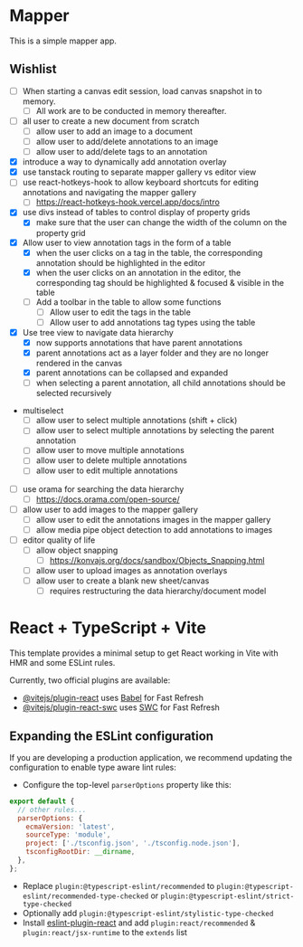 # Mapper

This is a simple mapper app.

## Wishlist

- [ ] When starting a canvas edit session, load canvas snapshot in to memory.
  - [ ] All work are to be conducted in memory thereafter.
- [ ] all user to create a new document from scratch
  - [ ] allow user to add an image to a document
  - [ ] allow user to add/delete annotations to an image
  - [ ] allow user to add/delete tags to an annotation
- [x] introduce a way to dynamically add annotation overlay
- [x] use tanstack routing to separate mapper gallery vs editor view
- [ ] use react-hotkeys-hook to allow keyboard shortcuts for editing annotations and navigating the mapper gallery
  - [ ] https://react-hotkeys-hook.vercel.app/docs/intro
- [x] use divs instead of tables to control display of property grids
  - [x] make sure that the user can change the width of the column on the property grid
- [x] Allow user to view annotation tags in the form of a table
  - [x] when the user clicks on a tag in the table, the corresponding annotation should be highlighted in the editor
  - [x] when the user clicks on an annotation in the editor, the corresponding tag should be highlighted & focused & visible in the table
  - [ ] Add a toolbar in the table to allow some functions
    - [ ] Allow user to edit the tags in the table
    - [ ] Allow user to add annotations tag types using the table
- [x] Use tree view to navigate data hierarchy
  - [x] now supports annotations that have parent annotations
  - [x] parent annotations act as a layer folder and they are no longer rendered in the canvas
  - [x] parent annotations can be collapsed and expanded
  - [ ] when selecting a parent annotation, all child annotations should be selected recursively
- multiselect
  - [ ] allow user to select multiple annotations (shift + click)
  - [ ] allow user to select multiple annotations by selecting the parent annotation
  - [ ] allow user to move multiple annotations
  - [ ] allow user to delete multiple annotations
  - [ ] allow user to edit multiple annotations
- [ ] use orama for searching the data hierarchy
  - [ ] https://docs.orama.com/open-source/
- [ ] allow user to add images to the mapper gallery
  - [ ] allow user to edit the annotations images in the mapper gallery
  - [ ] allow media pipe object detection to add annotations to images
- [ ] editor quality of life
  - [ ] allow object snapping
    - [ ] https://konvajs.org/docs/sandbox/Objects_Snapping.html
  - [ ] allow user to upload images as annotation overlays
  - [ ] allow user to create a blank new sheet/canvas
    - [ ] requires restructuring the data hierarchy/document model

# React + TypeScript + Vite

This template provides a minimal setup to get React working in Vite with HMR and some ESLint rules.

Currently, two official plugins are available:

- [@vitejs/plugin-react](https://github.com/vitejs/vite-plugin-react/blob/main/packages/plugin-react/README.md) uses [Babel](https://babeljs.io/) for Fast Refresh
- [@vitejs/plugin-react-swc](https://github.com/vitejs/vite-plugin-react-swc) uses [SWC](https://swc.rs/) for Fast Refresh

## Expanding the ESLint configuration

If you are developing a production application, we recommend updating the configuration to enable type aware lint rules:

- Configure the top-level `parserOptions` property like this:

```js
export default {
  // other rules...
  parserOptions: {
    ecmaVersion: 'latest',
    sourceType: 'module',
    project: ['./tsconfig.json', './tsconfig.node.json'],
    tsconfigRootDir: __dirname,
  },
};
```

- Replace `plugin:@typescript-eslint/recommended` to `plugin:@typescript-eslint/recommended-type-checked` or `plugin:@typescript-eslint/strict-type-checked`
- Optionally add `plugin:@typescript-eslint/stylistic-type-checked`
- Install [eslint-plugin-react](https://github.com/jsx-eslint/eslint-plugin-react) and add `plugin:react/recommended` & `plugin:react/jsx-runtime` to the `extends` list
